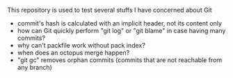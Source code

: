 This repository is used to test several stuffs I have concerned about Git
- commit's hash is calculated with an implicit header, not its content only
- how can Git quickly perform "git log" or "git blame" in case having many commits?
- why can't packfile work without pack index?
- when does an octopus merge happen?
- "git gc" removes orphan commits (commits that are not reachable from any branch)